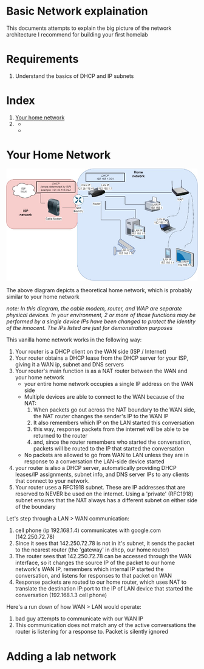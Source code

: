 # Basic Network explaination

This documents attempts to explain the big picture of the network architecture I recommend for building your first homelab

# Requirements
1. Understand the basics of DHCP and IP subnets

# Index
1. [Your home network](#your-home-network)
2. []()
    - [](#disable-pfblockerng)
    - [](#add-temporary-and-permanent-exceptions)


# Your Home Network
![screenshot](/screenshots/homelabNet0.jpg)

The above diagram depicts a theoretical home network, which is probably similar to your home network

*note: In this diagram, the cable modem, router, and WAP are separate physical devices. In your environment, 2 or more of those functions may be performed by a single device*
*IPs have been changed to protect the identity of the innocent. The IPs listed are just for demonstration purposes*

This vanilla home network works in the following way:
1. Your router is a DHCP client on the WAN side (ISP / Internet)
1. Your router obtains a DHCP lease from the DHCP server for your ISP, giving it a WAN ip, subnet and DNS servers 
1. Your router's main function is as a NAT router between the WAN and your home network
    - your entire home network occupies a single IP address on the WAN side
    - Multiple devices are able to connect to the WAN because of the NAT:
        1. When packets go out across the NAT boundary to the WAN side, the NAT router changes the sender's IP to the WAN IP
        2. It also remembers which IP on the LAN started this conversation 
        3. this way, response packets from the internet will be able to be returned to the router
        4. and, since the router remembers who started the conversation, packets will be routed to the IP that started the conversation
    - No packets are allowed to go from WAN to LAN unless they are in response to a conversation the LAN-side device started
1. your router is also a DHCP server, automatically providing DHCP leases/IP assignments, subnet info, and DNS server IPs to any clients that connect to your network.
1. Your router uses a RFC1918 subnet. These are IP addresses that are reserved to NEVER be used on the internet. Using a 'private' (RFC1918) subnet ensures that the NAT always has a different subnet on either side of the boundary

Let's step through a LAN > WAN communication:
1. cell phone (ip 192.168.1.4) communicates with google.com (142.250.72.78)
1. Since it sees that 142.250.72.78 is not in it's subnet, it sends the packet to the nearest router (the 'gateway' in dhcp, our home router) 
1. The router sees that 142.250.72.78 can be accessed through the WAN interface, so it changes the source IP of the packet to our home network's WAN IP, remembers which internal IP started the conversation, and listens for responses to that packet on WAN
1. Response packets are routed to our home router, which uses NAT to translate the destination IP:port to the IP of LAN device that started the conversation (192.168.1.3 cell phone)


Here's a run down of how WAN > LAN would operate:
1. bad guy attempts to communicate with our WAN IP
2. This communication does not match any of the active conversations the router is listening for a response to. Packet is silently ignored

# Adding a lab network

